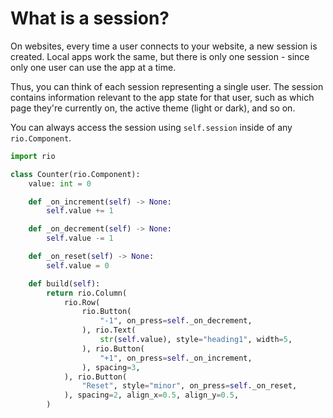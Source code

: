 # What is a session?

On websites, every time a user connects to your website, a new session is
created. Local apps work the same, but there is only one session - since only
one user can use the app at a time.

Thus, you can think of each session representing a single user. The session
contains information relevant to the app state for that user, such as which page
they're currently on, the active theme (light or dark), and so on.

You can always access the session using `self.session` inside of any
`rio.Component`.

```python
import rio

class Counter(rio.Component):
    value: int = 0

    def _on_increment(self) -> None:
        self.value += 1

    def _on_decrement(self) -> None:
        self.value -= 1

    def _on_reset(self) -> None:
        self.value = 0

    def build(self):
        return rio.Column(
            rio.Row(
                rio.Button(
                    "-1", on_press=self._on_decrement,
                ), rio.Text(
                    str(self.value), style="heading1", width=5,
                ), rio.Button(
                    "+1", on_press=self._on_increment,
                ), spacing=3,
            ), rio.Button(
                "Reset", style="minor", on_press=self._on_reset,
            ), spacing=2, align_x=0.5, align_y=0.5,
        )
```
